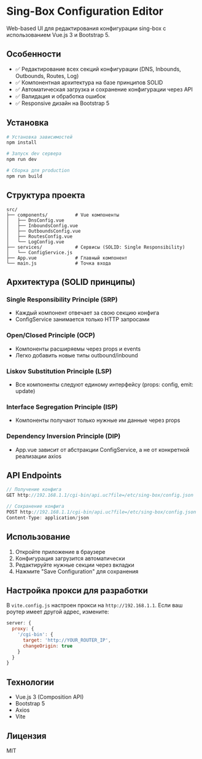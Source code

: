 # Sing-Box Configuration Editor

Web-based UI для редактирования конфигурации sing-box с использованием Vue.js 3 и Bootstrap 5.

## Особенности

- ✅ Редактирование всех секций конфигурации (DNS, Inbounds, Outbounds, Routes, Log)
- ✅ Компонентная архитектура на базе принципов SOLID
- ✅ Автоматическая загрузка и сохранение конфигурации через API
- ✅ Валидация и обработка ошибок
- ✅ Responsive дизайн на Bootstrap 5

## Установка

```bash
# Установка зависимостей
npm install

# Запуск dev сервера
npm run dev

# Сборка для production
npm run build
```

## Структура проекта

```
src/
├── components/          # Vue компоненты
│   ├── DnsConfig.vue
│   ├── InboundsConfig.vue
│   ├── OutboundsConfig.vue
│   ├── RoutesConfig.vue
│   └── LogConfig.vue
├── services/            # Сервисы (SOLID: Single Responsibility)
│   └── ConfigService.js
├── App.vue              # Главный компонент
└── main.js              # Точка входа
```

## Архитектура (SOLID принципы)

### Single Responsibility Principle (SRP)
- Каждый компонент отвечает за свою секцию конфига
- ConfigService занимается только HTTP запросами

### Open/Closed Principle (OCP)
- Компоненты расширяемы через props и events
- Легко добавить новые типы outbound/inbound

### Liskov Substitution Principle (LSP)
- Все компоненты следуют единому интерфейсу (props: config, emit: update)

### Interface Segregation Principle (ISP)
- Компоненты получают только нужные им данные через props

### Dependency Inversion Principle (DIP)
- App.vue зависит от абстракции ConfigService, а не от конкретной реализации axios

## API Endpoints

```javascript
// Получение конфига
GET http://192.168.1.1/cgi-bin/api.uc?file=/etc/sing-box/config.json

// Сохранение конфига
POST http://192.168.1.1/cgi-bin/api.uc?file=/etc/sing-box/config.json
Content-Type: application/json
```

## Использование

1. Откройте приложение в браузере
2. Конфигурация загрузится автоматически
3. Редактируйте нужные секции через вкладки
4. Нажмите "Save Configuration" для сохранения

## Настройка прокси для разработки

В `vite.config.js` настроен прокси на `http://192.168.1.1`. Если ваш роутер имеет другой адрес, измените:

```javascript
server: {
  proxy: {
    '/cgi-bin': {
      target: 'http://YOUR_ROUTER_IP',
      changeOrigin: true
    }
  }
}
```

## Технологии

- Vue.js 3 (Composition API)
- Bootstrap 5
- Axios
- Vite

## Лицензия

MIT